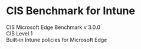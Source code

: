 # CIS Benchmark for Intune
CIS Microsoft Edge Benchmark v 3.0.0<br>
CIS Level 1<br>
Built-in Intune policies for Microsoft Edge
